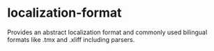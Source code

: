 # localization-format
Provides an abstract localization format and commonly used bilingual formats like .tmx and .xliff including parsers.
